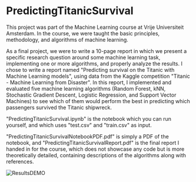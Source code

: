 # PredictingTitanicSurvival

This project was part of the Machine Learning course at Vrije Universiteit Amsterdam. In the course, we were taught the basic principles, methodology, and algorithms of machine learning.

As a final project, we were to write a 10-page report in which we present a specific research question around some machine learning task, implementing one or more algorithms, and properly analyze the results. I chose to write a report named "Predicting survival on the Titanic with Machine Learning models", using data from the Kaggle competition "Titanic - Machine Learning from Disaster". In this report, I implemented and evaluated five machine learning algorithms (Random Forest, kNN, Stochastic Gradient Descent, Logistic Regression, and Support Vector Machines) to see which of them would perform the best in predicting which passengers survived the Titanic shipwreck.

"PredictingTitanicSurvival.ipynb" is the notebook which you can run yourself, and which uses "test.csv" and "train.csv" as input.

"PredictingTitanicSurvivalNotebookPDF.pdf" is simply a PDF of the notebook, and "PredictingTitanicSurvivalReport.pdf" is the final report I handed in for the course, which does not showcase any code but is more theoretically detailed, containing descriptions of the algorithms along with references.


![ResultsDEMO](https://user-images.githubusercontent.com/30833034/126154238-7c373daa-4c5a-4ecb-8b5c-6b47be90578f.png)
